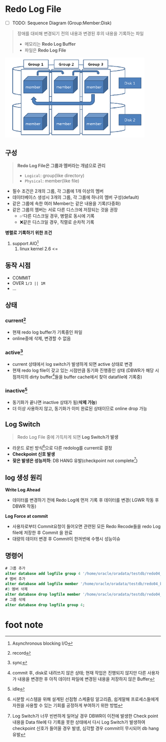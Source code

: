 # Redo Log File

- [ ] TODO: Sequence Diagram (Group:Member:Disk)

> 장애를 대비해 변경되기 전의 내용과 변경된 후의 내용을 기록하는 파일
>
> - 메모리는 **Redo Log Buffer**
> - 파일은 **Redo Log File**

<img src="./assets/image-20230712111151093.png" alt="image-20230712111151093" style="zoom:50%;" />

## 구성

> **Redo Log File은 그룹과 멤버라는 개념으로 관리**
>
> - `Logical`: group(like directory)
> - `Physical`: member(like file)

- 필수 조건은 2개의 그룹, 각 그룹에 1개 이상의 멤버
- 데이터베이스 생성시 3개의 그룹, 각 그룹에 하나의 멤버 구성(default)
- 같은 그룹에 속한 여러 Member는 같은 내용을 기록(다중화)
- 같은 그룹의 멤버는 서로 다른 디스크에 저장되는 것을 권장
  - ✅다른 디스크일 경우,  병렬로 동시에 기록
  - ❌같은 디스크일 경우, 직렬로 순차적 기록

**병렬로 기록하기 위한 조건**

1. support AIO[^aio]
   1. linux kernel 2.6 <=


## 동작 시점

- COMMIT
- OVER `1/3 || 1M` 
- ...

## 상태

### current[^current]

- 현재 redo log buffer가 기록중인 파일
- online중에 삭제, 변경할 수 없음

### active[^active]

- current 상태에서 log switch가 발생하게 되면 active 상태로 변경
- 현재 redo log file이 갖고 있는 시점만큼 동기화 진행중인 상태
  (DBWR가 해당 시점까지의 dirty buffer[^dirty buffer]들을 buffer cache에서 찾아 datafile에 기록중)

### inactive[^inactive]

- 동기화가 끝나면 inactive 상태가 됨(**삭제 가능**)
- 더 이상 사용하지 않고, 동기화가 이미 완료된 상태이므로 online drop  가능

## Log Switch

> Redo Log File 중에 가득차게 되면 **Log Switch가 발생**

- 라운드 로빈 방식[^Round Robin Scheduling]으로 다른 redolog를 current로 결정
- **Checkpoint 신호 발생**
- **잦은 발생은 성능저하**: DB HANG 유발(checkpoint not complete[^checkpoint notcomplete])

## log 생성 원리

**Write Log Ahead**

- 데이터를 변경하기 전에 Redo Log에 먼저 기록 후 데이터를 변경( LGWR 작동 후 DBWR 작동) 

**Log Force at commit**

- 사용자로부터 Commit요청이 들어오면 관련된 모든 Redo Recode들을 redo Log file에 저장한 후 Commit 을 완료
- 대량의 데이터 변경 후 Commit이 한꺼번에 수행시 성능이슈

## 명령어

```sql
# 그룹 추가
alter database add logfile group 4 '/home/oracle/oradata/testdb/redo04_a.log' size 5M;
# 멤버 추가
alter database add logfile member '/home/oracle/oradata/testdb/redo04_b.log' to group 4;
#3 멤버 삭제
alter database drop logfile member '/home/oracle/oradata/testdb/redo04_b.log';
# 그룹 삭제
alter database drop logfile group 4;
```



# foot note

[^global checkpoint]: shutdown immediate시 발생, checkpoint는 가장 강력한 동기 신호
[^Round Robin Scheduling]: 시분할 시스템을 위해 설계된 선점형 스케줄링 알고리즘, 쉽게말해 프로세스들에게 자원을 사용할 수 있는 기회를 공정하게 부여하기 위한 방법
[^checkpoint notcomplete]: Log Switch가 너무 빈번하게 일어날 경우 DBWR이 이전에 발생한 Check point 내용을 Data file에 다 기록을 못한 상태에서 다시 Log Switch가 발생하여 checkpoint 신호가 들어올 경우 발생, 심각할 경우 commit이 무시되어 db hang 유발
[^current]: record
[^active]: sync
[^inactive]: idle
[^Pinned Buffer]: commit 전, 변경여지가 있는 상태; 다른 사용자가 이미 사용하고 있는 Buffer Block으로 사용할 수 없음
[^Dirty Buffer]: commit 후, disk로 내려쓰지 않은 상태; 현재 작업은 진행되지 않지만 다른 사용자가 내용을 변경한 후 아직 데이터 파일에 변경된 내용을 저장하지 않은 Buffer
[^Free Buffer]: 사용되지 않았거나(Unused) 또는 Dirty Buffer 였다가 디스크로 저장이 되고 다시 재사용 가능하게 된 Block

[^aio]: Asynchronous blocking I/O
